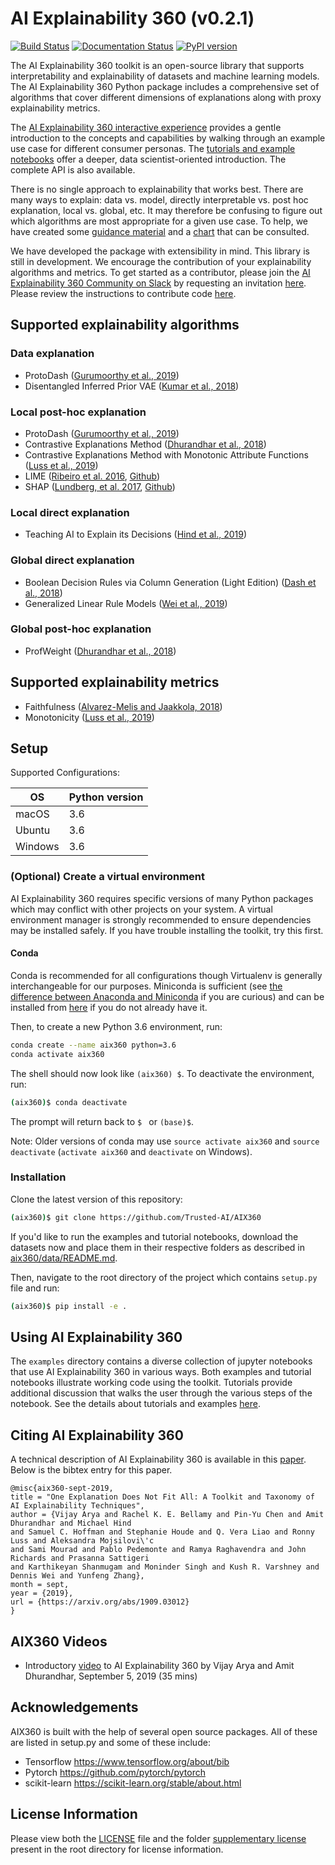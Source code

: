 # AI Explainability 360 (v0.2.1) 

[![Build Status](https://travis-ci.com/Trusted-AI/AIX360.svg?branch=master)](https://travis-ci.com/Trusted-AI/AIX360)
[![Documentation Status](https://readthedocs.org/projects/aix360/badge/?version=latest)](https://aix360.readthedocs.io/en/latest/?badge=latest)
[![PyPI version](https://badge.fury.io/py/aix360.svg)](https://badge.fury.io/py/aix360)

The AI Explainability 360 toolkit is an open-source library that supports interpretability and explainability of datasets and machine learning models. The AI Explainability 360 Python package includes a comprehensive set of algorithms that cover different dimensions of explanations along with proxy explainability metrics.           
  
The [AI Explainability 360 interactive experience](http://aix360.mybluemix.net/data) provides a gentle introduction to the concepts and capabilities by walking through an example use case for different consumer personas. The [tutorials and example notebooks](./examples) offer a deeper, data scientist-oriented introduction. The complete API is also available. 

There is no single approach to explainability that works best. There are many ways to explain: data vs. model, directly interpretable vs. post hoc explanation, local vs. global, etc. It may therefore be confusing to figure out which algorithms are most appropriate for a given use case. To help, we have created some [guidance material](http://aix360.mybluemix.net/resources#guidance) and a [chart](./aix360/algorithms/README.md) that can be consulted. 

We have developed the package with extensibility in mind. This library is still in development. We encourage the contribution of your explainability algorithms and metrics. To get started as a contributor, please join the [AI Explainability 360 Community on Slack](https://aix360.slack.com) by requesting an invitation [here](https://join.slack.com/t/aix360/shared_invite/enQtNzEyOTAwOTk1NzY2LTM1ZTMwM2M4OWQzNjhmNGRiZjg3MmJiYTAzNDU1MTRiYTIyMjFhZTI4ZDUwM2M1MGYyODkwNzQ2OWQzMThlN2Q). Please review the instructions to contribute code [here](CONTRIBUTING.md).

## Supported explainability algorithms

### Data explanation

- ProtoDash ([Gurumoorthy et al., 2019](https://arxiv.org/abs/1707.01212))
- Disentangled Inferred Prior VAE ([Kumar et al., 2018](https://openreview.net/forum?id=H1kG7GZAW))

### Local post-hoc explanation 

- ProtoDash ([Gurumoorthy et al., 2019](https://arxiv.org/abs/1707.01212))
- Contrastive Explanations Method ([Dhurandhar et al., 2018](https://papers.nips.cc/paper/7340-explanations-based-on-the-missing-towards-contrastive-explanations-with-pertinent-negatives))
- Contrastive Explanations Method with Monotonic Attribute Functions ([Luss et al., 2019](https://arxiv.org/abs/1905.12698))
- LIME ([Ribeiro et al. 2016](https://arxiv.org/abs/1602.04938),  [Github](https://github.com/marcotcr/lime))
- SHAP ([Lundberg, et al. 2017](http://papers.nips.cc/paper/7062-a-unified-approach-to-interpreting-model-predictions),  [Github](https://github.com/slundberg/shap))

### Local direct explanation

- Teaching AI to Explain its Decisions ([Hind et al., 2019](https://doi.org/10.1145/3306618.3314273)) 
   
### Global direct explanation

- Boolean Decision Rules via Column Generation (Light Edition) ([Dash et al., 2018](https://papers.nips.cc/paper/7716-boolean-decision-rules-via-column-generation))
- Generalized Linear Rule Models ([Wei et al., 2019](http://proceedings.mlr.press/v97/wei19a.html))

### Global post-hoc explanation 

- ProfWeight ([Dhurandhar et al., 2018](https://papers.nips.cc/paper/8231-improving-simple-models-with-confidence-profiles))


## Supported explainability metrics
- Faithfulness ([Alvarez-Melis and Jaakkola, 2018](https://papers.nips.cc/paper/8003-towards-robust-interpretability-with-self-explaining-neural-networks))
- Monotonicity ([Luss et al., 2019](https://arxiv.org/abs/1905.12698))

## Setup

Supported Configurations:

| OS      | Python version |
| ------- | -------------- |
| macOS   | 3.6  |
| Ubuntu  | 3.6  |
| Windows | 3.6  |


### (Optional) Create a virtual environment

AI Explainability 360 requires specific versions of many Python packages which may conflict
with other projects on your system. A virtual environment manager is strongly
recommended to ensure dependencies may be installed safely. If you have trouble installing the toolkit, try this first.

#### Conda

Conda is recommended for all configurations though Virtualenv is generally
interchangeable for our purposes. Miniconda is sufficient (see [the difference between Anaconda and
Miniconda](https://conda.io/docs/user-guide/install/download.html#anaconda-or-miniconda)
if you are curious) and can be installed from
[here](https://conda.io/miniconda.html) if you do not already have it.

Then, to create a new Python 3.6 environment, run:

```bash
conda create --name aix360 python=3.6
conda activate aix360
```

The shell should now look like `(aix360) $`. To deactivate the environment, run:

```bash
(aix360)$ conda deactivate
```

The prompt will return back to `$ ` or `(base)$`.

Note: Older versions of conda may use `source activate aix360` and `source
deactivate` (`activate aix360` and `deactivate` on Windows).


### Installation

Clone the latest version of this repository:

```bash
(aix360)$ git clone https://github.com/Trusted-AI/AIX360
```

If you'd like to run the examples and tutorial notebooks, download the datasets now and place them in
their respective folders as described in
[aix360/data/README.md](aix360/data/README.md).

Then, navigate to the root directory of the project which contains `setup.py` file and run:

```bash
(aix360)$ pip install -e .
```

## Using AI Explainability 360

The `examples` directory contains a diverse collection of jupyter notebooks
that use AI Explainability 360 in various ways. Both examples and tutorial notebooks illustrate
working code using the toolkit. Tutorials provide additional discussion that walks
the user through the various steps of the notebook. See the details about
tutorials and examples [here](examples/README.md). 

## Citing AI Explainability 360

A technical description of AI Explainability 360 is available in this
[paper](https://arxiv.org/abs/1909.03012). Below is the bibtex entry for this
paper.

```
@misc{aix360-sept-2019,
title = "One Explanation Does Not Fit All: A Toolkit and Taxonomy of AI Explainability Techniques",
author = {Vijay Arya and Rachel K. E. Bellamy and Pin-Yu Chen and Amit Dhurandhar and Michael Hind
and Samuel C. Hoffman and Stephanie Houde and Q. Vera Liao and Ronny Luss and Aleksandra Mojsilovi\'c
and Sami Mourad and Pablo Pedemonte and Ramya Raghavendra and John Richards and Prasanna Sattigeri
and Karthikeyan Shanmugam and Moninder Singh and Kush R. Varshney and Dennis Wei and Yunfeng Zhang},
month = sept,
year = {2019},
url = {https://arxiv.org/abs/1909.03012}
}
```

## AIX360 Videos

* Introductory [video](https://www.youtube.com/watch?v=Yn4yduyoQh4) to AI
  Explainability 360 by Vijay Arya and Amit Dhurandhar, September 5, 2019 (35 mins)

## Acknowledgements

AIX360 is built with the help of several open source packages. All of these are listed in setup.py and some of these include: 
* Tensorflow https://www.tensorflow.org/about/bib
* Pytorch https://github.com/pytorch/pytorch
* scikit-learn https://scikit-learn.org/stable/about.html

## License Information

Please view both the [LICENSE](https://github.com/vijay-arya/AIX360/blob/master/LICENSE) file and the folder [supplementary license](https://github.com/vijay-arya/AIX360/tree/master/supplementary%20license) present in the root directory for license information. 

